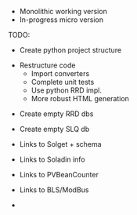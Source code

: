 * Monolithic working version
* In-progress micro version


TODO:
* Create python project structure
- Restructure code
  - Import converters
  - Complete unit tests
  - Use python RRD impl.
  - More robust HTML generation


* Create empty RRD dbs
* Create empty SLQ db

* Links to Solget + schema
* Links to Soladin info
* Links to PVBeanCounter
* Links to  BLS/ModBus
* 
